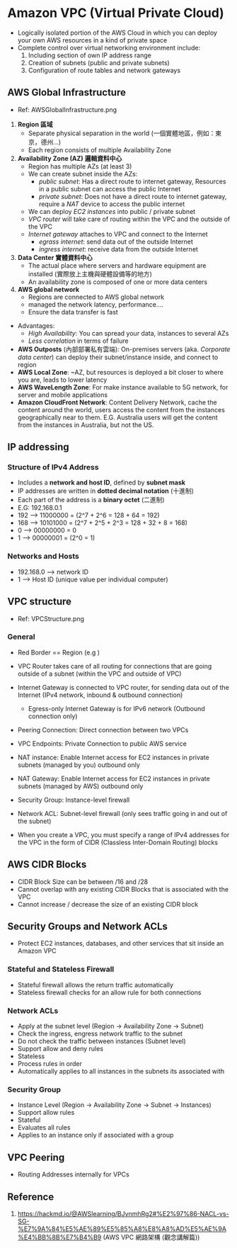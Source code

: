 # Amazon VPC (Virtual Private Cloud)
* Logically isolated portion of the AWS Cloud in which you can deploy your own AWS resources in a kind of private space
* Complete control over virtual networking environment include:
  1. Including section of own IP address range
  2. Creation of subnets (public and private subnets)
  3. Configuration of route tables and network gateways

## AWS Global Infrastructure
* Ref: AWSGlobalInfrastructure.png
1. **Region 區域**
   * Separate physical separation in the world (一個實體地區，例如：東京，德州...)
   * Each region consists of multiple Availability Zone
2. **Availability Zone (AZ) 邏輯資料中心**
   * Region has multiple AZs (at least 3)
   * We can create subnet inside the AZs:
      * *public subnet*: Has a direct route to internet gateway, Resources in a public subnet can access the public Internet  
      * *private subnet*: Does not have a direct route to internet gateway, require a *NAT* device to access the public internet
   * We can deploy *EC2 instances* into public / private subnet
   * *VPC router* will take care of routing within the VPC and the outside of the VPC
   * *Internet gateway* attaches to VPC and connect to the Internet
     * *egrass internet*: send data out of the outside Internet 
     * *ingress internet*: receive data from the outside Internet
3. **Data Center 實體資料中心**
   * The actual place where servers and hardware equipment are installed (實際放上主機與硬體設備等的地方)
   * An availability zone is composed of one or more data centers
4. **AWS global network**
   * Regions are connected to AWS global network
   * managed the network latency, performance....
   * Ensure the data transfer is fast
* Advantages: 
  * *High Availability*: You can spread your data, instances to several AZs
  * *Less correlation* in terms of failure
* **AWS Outposts** (內部部署私有雲端): On-premises servers (aka. *Corporate data center*) can deploy their subnet/instance inside, and connect to region
* **AWS Local Zone**: ~AZ, but resources is deployed a bit closer to where you are, leads to lower latency
* **AWS WaveLength Zone**: For make instance available to 5G network, for server and mobile applications
* **Amazon CloudFront Network**: Content Delivery Network, cache the content around the world, users access the content from the instances geographically near to them. E.G. Australia users will get the content from the instances in Australia, but not the US. 

## IP addressing 
### Structure of IPv4 Address
* Includes a **network and host ID**, defined by **subnet mask**
* IP addresses are written in **dotted decimal notation** (十進制)
* Each part of the address is a **binary octet** (二進制)
* E.G: 192.168.0.1
* 192 --> 11000000 = (2^7 + 2^6 = 128 + 64 = 192)
* 168 --> 10101000 = (2^7 + 2^5 + 2^3 = 128 + 32 + 8 = 168)
* 0 --> 00000000 = 0
* 1 --> 00000001 = (2^0 = 1)

### Networks and Hosts
* 192.168.0 --> network ID
* 1 --> Host ID (unique value per individual computer)

## VPC structure
* Ref: VPCStructure.png
### General
* Red Border == Region (e.g )

* VPC Router takes care of all routing for connections that are going outside of a subnet (within the VPC and outside of VPC)
* Internet Gateway is connected to VPC router, for sending data out of the Internet (IPv4 network, inbound & outbound connection)
  * Egress-only Internet Gateway is for IPv6 network (Outbound connection only)
* Peering Connection: Direct connection between two VPCs
* VPC Endpoints: Private Connection to public AWS service
* NAT instance: Enable Internet access for EC2 instances in private subnets (managed by you) outbound only
* NAT Gateway: Enable Internet access for EC2 instances in private subnets (managed by AWS) outbound only
* Security Group: Instance-level firewall
* Network ACL: Subnet-level firewall (only sees traffic going in and out of the subnet)
* When you create a VPC, you must specify a range of IPv4 addresses for the VPC in the form of CIDR (Classless Inter-Domain Routing) blocks 

## AWS CIDR Blocks
* CIDR Block Size can be between /16 and /28
* Cannot overlap with any existing CIDR Blocks that is associated with the VPC
* Cannot increase / decrease the size of an existing CIDR block

## Security Groups and Network ACLs
* Protect EC2 instances, databases, and other services that sit inside an Amazon VPC
### Stateful and Stateless Firewall
* Stateful firewall allows the return traffic automatically
* Stateless firewall checks for an allow rule for both connections

### Network ACLs
* Apply at the subnet level (Region -> Availability Zone -> Subnet)
* Check the ingress, engress network traffic to the subnet
* Do not check the traffic between instances (Subnet level)
* Support allow and deny rules
* Stateless
* Process rules in order
* Automatically applies to all instances in the subnets its associated with

### Security Group 
* Instance Level (Region -> Availability Zone -> Subnet -> Instances)
* Support allow rules
* Stateful
* Evaluates all rules
* Applies to an instance only if associated with a group

## VPC Peering
* Routing Addresses internally for VPCs

## Reference
1. https://hackmd.io/@AWSlearning/BJvnmhRg2#%E2%97%86-NACL-vs-SG-%E7%9A%84%E5%AE%89%E5%85%A8%E8%A8%AD%E5%AE%9A%E4%BB%8B%E7%B4%B9 (AWS VPC 網路架構 (觀念講解篇))